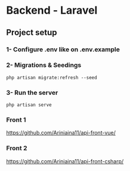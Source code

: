 # Backend - Laravel

## Project setup
### 1- Configure .env like on .env.example

### 2- Migrations & Seedings
```
php artisan migrate:refresh --seed
```

### 3- Run the server
```
php artisan serve
```

### Front 1
https://github.com/Ariniaina11/api-front-vue/

### Front 2
https://github.com/Ariniaina11/api-front-csharp/

